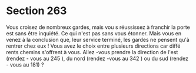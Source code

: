 # Section 263

Vous croisez de nombreux gardes, mais vou s réussissez à
franchir la porte est sans être inquiété. Ce qui n'est pas sans vous
étonner. Mais vous en venez à la conclusion que, leur service
terminé, les gardes ne pensent qu'à rentrer chez eux ! Vous avez
le choix entre plusieurs directions car diffé rents chemins
s'offrent à vous. Allez -vous prendre la direction de l'est (rendez -
vous au 245 ), du nord (rendez -vous au 342 ) ou du sud (rendez -
vous au 181) ?